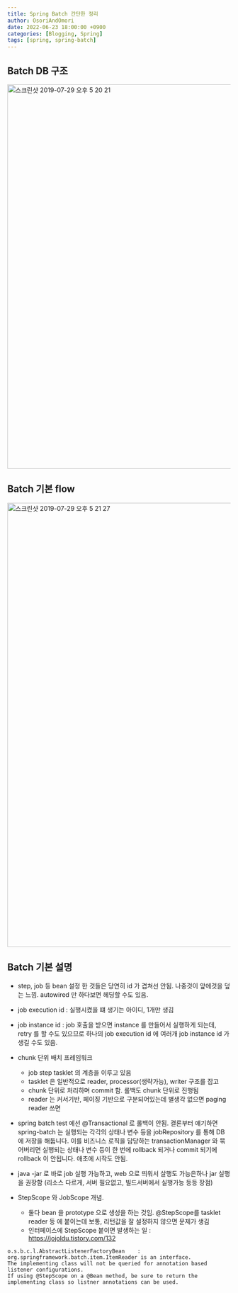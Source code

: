 ```yaml
---
title: Spring Batch 간단한 정리
author: OsoriAndOmori
date: 2022-06-23 18:00:00 +0900
categories: [Blogging, Spring]
tags: [spring, spring-batch]
---
```


## Batch DB 구조
<img width="868" alt="스크린샷 2019-07-29 오후 5 20 21" src="https://user-images.githubusercontent.com/22016317/62032748-66382380-b225-11e9-947f-ade32450211a.png">

## Batch 기본 flow
<img width="1003" alt="스크린샷 2019-07-29 오후 5 21 27" src="https://user-images.githubusercontent.com/22016317/62032749-66382380-b225-11e9-8684-b40e2e7349c1.png">

## Batch 기본 설명
- step, job 등 bean 설정 한 것들은 당연히 id 가 겹쳐선 안됨. 나중것이 앞에것을 덮는 느낌. autowired 만 하다보면 헤딩할 수도 있음.
- job execution id : 실행시켰을 떄 생기는 아이디, 1개만 생김
- job instance id : job 호출을 받으면 instance 를 만들어서 실행하게 되는데, retry 를 할 수도 있으므로 하나의 job execution id 에 여러개 job instance id 가 생길 수도 있음.


- chunk 단위 배치 프레임워크
  - job step tasklet 의 계층을 이루고 있음
  - tasklet 은 일반적으로 reader, processor(생략가능), writer 구조를 잡고
  - chunk 단위로 처리하며 commit 함. 롤백도 chunk 단위로 진행됨
  - reader 는 커서기반, 페이징 기반으로 구분되어있는데 별생각 없으면 paging reader 쓰면

- spring batch test 에선 @Transactional  로 롤백이 안됨.
결론부터 얘기하면 spring-batch 는 실행되는 각각의 상태나 변수 등을 jobRepository 를 통해 DB 에 저장을 해둡니다.
이를 비즈니스 로직을 담당하는 transactionManager 와 묶어버리면 실행되는 상태나 변수 등이 한 번에 rollback 되거나 commit 되기에 rollback 이 안됩니다.
애초에 시작도 안됨.

- java -jar 로 바로 job 실행 가능하고, web 으로 띄워서 살행도 가능은하나 jar 실행을 권장함 (리소스 다르게, 서버 필요없고, 빌드서버에서 실행가능 등등 장점)
- StepScope 와 JobScope 개념.
  - 둘다 bean 을 prototype 으로 생성을 하는 것임. @StepScope를 tasklet reader 등 에 붙이는데 보통, 리턴값을 잘 설정하지 않으면 문제가 생김
  - 인터페이스에 StepScope 붙이면 발생하는 일 : https://jojoldu.tistory.com/132

```
o.s.b.c.l.AbstractListenerFactoryBean    : org.springframework.batch.item.ItemReader is an interface.
The implementing class will not be queried for annotation based listener configurations.
If using @StepScope on a @Bean method, be sure to return the implementing class so listner annotations can be used.
```
